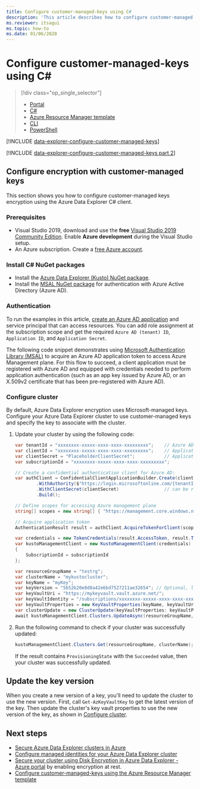 ```yaml
---
title: Configure customer-managed-keys using C#
description: 'This article describes how to configure customer-managed keys to encrypt Azure Data Explorer data using C#.'
ms.reviewer: itsagui
ms.topic: how-to
ms.date: 01/06/2020
---
```


# Configure customer-managed-keys using C#

> [!div class="op_single_selector"]
> * [Portal](customer-managed-keys-portal.md)
> * [C#](customer-managed-keys-csharp.md)
> * [Azure Resource Manager template](customer-managed-keys-resource-manager.md)
> * [CLI](customer-managed-keys-cli.md)
> * [PowerShell](customer-managed-keys-powershell.md)

[!INCLUDE [data-explorer-configure-customer-managed-keys](includes/data-explorer-configure-customer-managed-keys.md)]

[!INCLUDE [data-explorer-configure-customer-managed-keys part 2](includes/data-explorer-configure-customer-managed-keys-b.md)]

## Configure encryption with customer-managed keys

This section shows you how to configure customer-managed keys encryption using the Azure Data Explorer C# client. 

### Prerequisites

* Visual Studio 2019, download and use the **free** [Visual Studio 2019 Community Edition](https://www.visualstudio.com/downloads/). Enable **Azure development** during the Visual Studio setup.
* An Azure subscription. Create a [free Azure account](https://azure.microsoft.com/free/).

### Install C# NuGet packages

* Install the [Azure Data Explorer (Kusto) NuGet package](https://www.nuget.org/packages/Microsoft.Azure.Management.Kusto/).
* Install the [MSAL NuGet package](https://www.nuget.org/packages/Microsoft.Identity.Client/) for authentication with Azure Active Directory (Azure AD).

### Authentication

To run the examples in this article, [create an Azure AD application](/azure/active-directory/develop/howto-create-service-principal-portal) and service principal that can access resources. You can add role assignment at the subscription scope and get the required `Azure AD (tenant) ID`, `Application ID`, and `Application Secret`.

The following code snippet demonstrates using [Microsoft Authentication Library (MSAL)](/azure/active-directory/develop/msal-overview) to acquire an Azure AD application token to access Azure Management plane. For this flow to succeed, a client application must be registered with Azure AD and equipped with credentials needed to perform application authentication (such as an app key issued by Azure AD, or an X.509v2 certificate that has been pre-registered with Azure AD).

### Configure cluster

By default, Azure Data Explorer encryption uses Microsoft-managed keys. Configure your Azure Data Explorer cluster to use customer-managed keys and specify the key to associate with the cluster.

1. Update your cluster by using the following code:

    ```csharp
    var tenantId = "xxxxxxxx-xxxxx-xxxx-xxxx-xxxxxxxxx";    // Azure AD Directory (tenant) ID
    var clientId = "xxxxxxxx-xxxxx-xxxx-xxxx-xxxxxxxxx";    // Application ID
    var clientSecret = "PlaceholderClientSecret";           // Application secret
    var subscriptionId = "xxxxxxxx-xxxxx-xxxx-xxxx-xxxxxxxxx";
    
    // Create a confidential authentication client for Azure AD:
    var authClient = ConfidentialClientApplicationBuilder.Create(clientId)
            .WithAuthority($"https://login.microsoftonline.com/{tenantId}")
            .WithClientSecret(clientSecret)                 // can be replaced by .WithCertificate to authenticate with an X.509 certificate
            .Build();

    // Define scopes for accessing Azure management plane
    string[] scopes = new string[] { "https://management.core.windows.net/.default" };

    // Acquire application token
    AuthenticationResult result = authClient.AcquireTokenForClient(scopes).ExecuteAsync().Result;

    var credentials = new TokenCredentials(result.AccessToken, result.TokenType);
    var kustoManagementClient = new KustoManagementClient(credentials)
    {
        SubscriptionId = subscriptionId
    };

    var resourceGroupName = "testrg";
    var clusterName = "mykustocluster";
    var keyName = "myKey";
    var keyVersion = "5b52b20e8d8a42e6bd7527211ae32654"; // Optional, leave as NULL for the latest version of the key.
    var keyVaultUri = "https://mykeyvault.vault.azure.net/";
    var keyVaultIdentity = "/subscriptions/xxxxxxxx-xxxxx-xxxx-xxxx-xxxxxxxxx/resourcegroups/identityResourceGroupName/providers/Microsoft.ManagedIdentity/userAssignedIdentities/identityName"; // Use NULL if you want to use system assigned identity.
    var keyVaultProperties = new KeyVaultProperties(keyName, keyVaultUri, keyVersion, keyVaultIdentity);
    var clusterUpdate = new ClusterUpdate(keyVaultProperties: keyVaultProperties);
    await kustoManagementClient.Clusters.UpdateAsync(resourceGroupName, clusterName, clusterUpdate);
    ```

1. Run the following command to check if your cluster was successfully updated:

    ```csharp
    kustoManagementClient.Clusters.Get(resourceGroupName, clusterName);
    ```

    If the result contains `ProvisioningState` with the `Succeeded` value, then your cluster was successfully updated.

## Update the key version

When you create a new version of a key, you'll need to update the cluster to use the new version. First, call `Get-AzKeyVaultKey` to get the latest version of the key. Then update the cluster's key vault properties to use the new version of the key, as shown in [Configure cluster](#configure-cluster).

## Next steps

* [Secure Azure Data Explorer clusters in Azure](security.md)
* [Configure managed identities for your Azure Data Explorer cluster](./configure-managed-identities-cluster.md)
* [Secure your cluster using Disk Encryption in Azure Data Explorer - Azure portal](./cluster-encryption-disk.md) by enabling encryption at rest.
* [Configure customer-managed-keys using the Azure Resource Manager template](customer-managed-keys-resource-manager.md)
